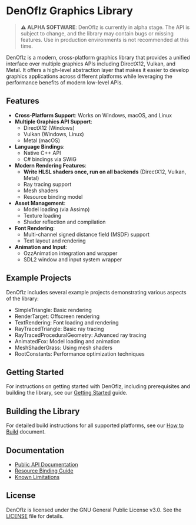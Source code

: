 # DenOfIz Graphics Library

> **⚠️ ALPHA SOFTWARE**: DenOfIz is currently in alpha stage. The API is subject to change, and the library may contain bugs or missing features. Use in production environments is not recommended at this time.

DenOfIz is a modern, cross-platform graphics library that provides a unified interface over multiple graphics APIs including DirectX12, Vulkan, and Metal. It offers a high-level abstraction layer that makes it easier to develop graphics applications across different platforms while leveraging the performance benefits of modern low-level APIs.

## Features

- **Cross-Platform Support**: Works on Windows, macOS, and Linux
- **Multiple Graphics API Support**:
  - DirectX12 (Windows)
  - Vulkan (Windows, Linux)
  - Metal (macOS)
- **Language Bindings**:
  - Native C++ API
  - C# bindings via SWIG
- **Modern Rendering Features**:
  - **Write HLSL shaders once, run on all backends** (DirectX12, Vulkan, Metal)
  - Ray tracing support
  - Mesh shaders
  - Resource binding model
- **Asset Management**:
  - Model loading (via Assimp)
  - Texture loading
  - Shader reflection and compilation
- **Font Rendering**:
  - Multi-channel signed distance field (MSDF) support
  - Text layout and rendering
- **Animation and Input**:
  - OzzAnimation integration and wrapper
  - SDL2 window and input system wrapper

## Example Projects

DenOfIz includes several example projects demonstrating various aspects of the library:

- SimpleTriangle: Basic rendering
- RenderTarget: Offscreen rendering
- TextRendering: Font loading and rendering
- RayTracedTriangle: Basic ray tracing
- RayTracedProceduralGeometry: Advanced ray tracing
- AnimatedFox: Model loading and animation
- MeshShaderGrass: Using mesh shaders
- RootConstants: Performance optimization techniques

## Getting Started

For instructions on getting started with DenOfIz, including prerequisites and building the library, see our [Getting Started](Documentation/GettingStarted.md) guide.

## Building the Library

For detailed build instructions for all supported platforms, see our [How to Build](Documentation/HowToBuild.md) document.

## Documentation

- [Public API Documentation](Documentation/PublicApi.md)
- [Resource Binding Guide](Documentation/ResourceBinding.md)
- [Known Limitations](Documentation/Shortcomings.md)

## License

DenOfIz is licensed under the GNU General Public License v3.0. See the [LICENSE](LICENSE) file for details.